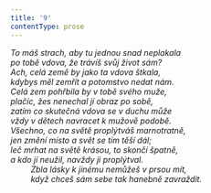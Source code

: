 ```yaml
---
title: '9'
contentType: prose
---
```


<section>

_To máš strach, aby tu jednou snad neplakala  
po tobě vdova, že trávíš svůj život sám?  
Ach, celá země by jako ta vdova štkala,  
kdybys měl zemřít a potomstvo nedat nám.  
Celá zem pohřbila by v tobě svého muže,  
plačíc, žes nenechal jí obraz po sobě,  
zatím co skutečná vdova se v duchu může  
vždy v dětech navracet k mužově podobě.  
Všechno, co na světě proplýtváš marnotratně,  
jen změní místo a svět se tím těší dál;  
leč mrhat na světě krásou, to skončí špatně,  
a kdo jí neužil, navždy ji proplýtval.  
         Zbla lásky k jinému nemůžeš v prsou mít,  
         když chceš sám sebe tak hanebně zavraždit._

</section>
